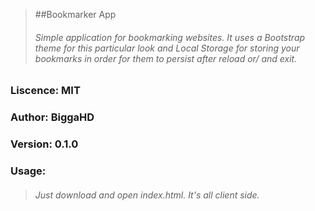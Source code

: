> ##Bookmarker App
> ###### Simple application for bookmarking websites. It uses a Bootstrap theme for this particular look and Local Storage for storing your bookmarks in order for them to persist after reload or/ and exit. 

### Liscence: MIT

### Author: BiggaHD

### Version: 0.1.0

### Usage:
> ###### Just download and open index.html. It's all client side.
